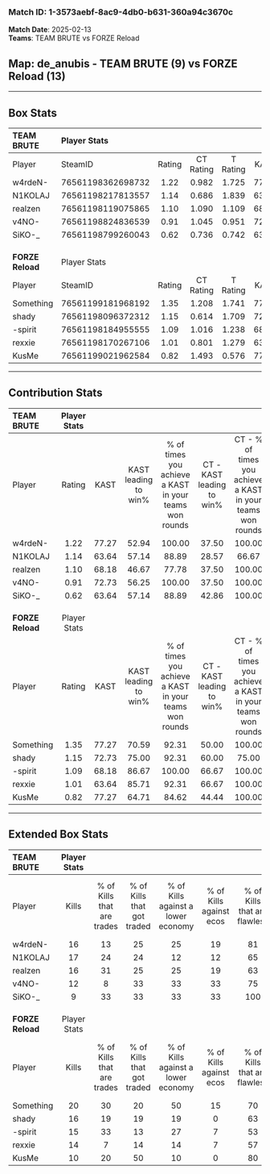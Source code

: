 ### Match ID: 1-3573aebf-8ac9-4db0-b631-360a94c3670c  
**Match Date**: 2025-02-13  
**Teams**: TEAM BRUTE vs FORZE Reload  

## **Map**: de_anubis - TEAM BRUTE (9) vs FORZE Reload (13)  
---  

## Box Stats  

| **TEAM BRUTE**   | Player Stats      |        |           |          |       |      |       |         |        |      |     |
| :- | :- | :-: | :-: | :-: | :-: | :-: | :-: | :-: | :-: | :-: | :-: |
| Player           | SteamID           | Rating | CT Rating | T Rating | KAST  | ADR  | Kills | Assists | Deaths | K/D  | HS% |
| w4rdeN-          | 76561198362698732 |  1.22  |   0.982   |  1.725   | 77.27 | 89.1 |  16   |    5    |   14   | 1.14 | 75  |
| N1KOLAJ          | 76561198217813557 |  1.14  |   0.686   |  1.839   | 63.64 | 93.6 |  17   |    7    |   16   | 1.06 | 47  |
| realzen          | 76561198119075865 |  1.10  |   1.090   |  1.109   | 68.18 | 82.2 |  16   |    2    |   15   | 1.07 | 50  |
| v4NO-            | 76561198824836539 |  0.91  |   1.045   |  0.951   | 72.73 | 53.7 |  12   |    2    |   14   | 0.86 |  8  |
| SiKO-_           | 76561198799260043 |  0.62  |   0.736   |  0.742   | 63.64 | 38.7 |   9   |    0    |   16   | 0.56 | 66  |
|                  |                   |        |           |          |       |      |       |         |        |      |     |
|                  |                   |        |           |          |       |      |       |         |        |      |     |
|                  |                   |        |           |          |       |      |       |         |        |      |     |
| **FORZE Reload** | Player Stats      |        |           |          |       |      |       |         |        |      |     |
| Player           | SteamID           | Rating | CT Rating | T Rating | KAST  | ADR  | Kills | Assists | Deaths | K/D  | HS% |
| Something        | 76561199181968192 |  1.35  |   1.208   |  1.741   | 77.27 | 92.1 |  20   |    2    |   15   | 1.33 | 40  |
| shady            | 76561198096372312 |  1.15  |   0.614   |  1.709   | 72.73 | 75.5 |  16   |    1    |   13   | 1.23 | 43  |
| -spirit          | 76561198184955555 |  1.09  |   1.016   |  1.238   | 68.18 | 69.0 |  15   |    2    |   12   | 1.25 | 60  |
| rexxie           | 76561198170267106 |  1.01  |   0.801   |  1.279   | 63.64 | 72.0 |  14   |    4    |   13   | 1.08 | 71  |
| KusMe            | 76561199021962584 |  0.82  |   1.493   |  0.576   | 77.27 | 60.4 |  10   |    5    |   17   | 0.59 | 50  |
---  

## Contribution Stats  

| **TEAM BRUTE**   | Player Stats |       |                      |                                                        |                           |                                                             |                          |                                                            |
| :- | :-: | :-: | :-: | :-: | :-: | :-: | :-: | :-: |
| Player           |    Rating    | KAST  | KAST leading to win% | % of times you achieve a KAST in your teams won rounds | CT - KAST leading to win% | CT - % of times you achieve a KAST in your teams won rounds | T - KAST leading to win% | T - % of times you achieve a KAST in your teams won rounds |
| w4rdeN-          |     1.22     | 77.27 |        52.94         |                         100.00                         |           37.50           |                           100.00                            |          66.67           |                           100.00                           |
| N1KOLAJ          |     1.14     | 63.64 |        57.14         |                         88.89                          |           28.57           |                            66.67                            |          85.71           |                           100.00                           |
| realzen          |     1.10     | 68.18 |        46.67         |                         77.78                          |           37.50           |                           100.00                            |          57.14           |                           66.67                            |
| v4NO-            |     0.91     | 72.73 |        56.25         |                         100.00                         |           37.50           |                           100.00                            |          75.00           |                           100.00                           |
| SiKO-_           |     0.62     | 63.64 |        57.14         |                         88.89                          |           42.86           |                           100.00                            |          71.43           |                           83.33                            |
|                  |              |       |                      |                                                        |                           |                                                             |                          |                                                            |
|                  |              |       |                      |                                                        |                           |                                                             |                          |                                                            |
|                  |              |       |                      |                                                        |                           |                                                             |                          |                                                            |
| **FORZE Reload** | Player Stats |       |                      |                                                        |                           |                                                             |                          |                                                            |
| Player           |    Rating    | KAST  | KAST leading to win% | % of times you achieve a KAST in your teams won rounds | CT - KAST leading to win% | CT - % of times you achieve a KAST in your teams won rounds | T - KAST leading to win% | T - % of times you achieve a KAST in your teams won rounds |
| Something        |     1.35     | 77.27 |        70.59         |                         92.31                          |           50.00           |                           100.00                            |          88.89           |                           88.89                            |
| shady            |     1.15     | 72.73 |        75.00         |                         92.31                          |           60.00           |                            75.00                            |          81.82           |                           100.00                           |
| -spirit          |     1.09     | 68.18 |        86.67         |                         100.00                         |           66.67           |                           100.00                            |          100.00          |                           100.00                           |
| rexxie           |     1.01     | 63.64 |        85.71         |                         92.31                          |           66.67           |                           100.00                            |          100.00          |                           88.89                            |
| KusMe            |     0.82     | 77.27 |        64.71         |                         84.62                          |           44.44           |                           100.00                            |          87.50           |                           77.78                            |
---  

## Extended Box Stats  

| **TEAM BRUTE**   | Player Stats |                            |                            |                                    |                         |                              |                                 |        |                             |                                     |                          |                               |                            |
| :- | :-: | :-: | :-: | :-: | :-: | :-: | :-: | :-: | :-: | :-: | :-: | :-: | :-: |
| Player           |    Kills     | % of Kills that are trades | % of Kills that got traded | % of Kills against a lower economy | % of Kills against ecos | % of Kills that are flawless | % of Kills that are close duels | Deaths | % of Deaths that get traded | % of Deaths against a lower economy | % of Deaths against ecos | % of Deaths that are flawless | % of Deaths that are close |
| w4rdeN-          |      16      |             13             |             25             |                 25                 |           19            |              81              |               13                |   14   |             29              |                  7                  |            0             |              64               |             7              |
| N1KOLAJ          |      17      |             24             |             24             |                 12                 |           12            |              65              |               12                |   16   |             19              |                 13                  |            6             |              50               |             6              |
| realzen          |      16      |             31             |             25             |                 25                 |           19            |              63              |                0                |   15   |              0              |                 13                  |            7             |              60               |             7              |
| v4NO-            |      12      |             8              |             33             |                 33                 |           33            |              75              |                0                |   14   |             29              |                  7                  |            0             |              79               |             0              |
| SiKO-_           |      9       |             33             |             33             |                 33                 |           33            |             100              |                0                |   16   |             31              |                 13                  |            6             |              69               |             0              |
|                  |              |                            |                            |                                    |                         |                              |                                 |        |                             |                                     |                          |                               |                            |
|                  |              |                            |                            |                                    |                         |                              |                                 |        |                             |                                     |                          |                               |                            |
|                  |              |                            |                            |                                    |                         |                              |                                 |        |                             |                                     |                          |                               |                            |
| **FORZE Reload** | Player Stats |                            |                            |                                    |                         |                              |                                 |        |                             |                                     |                          |                               |                            |
| Player           |    Kills     | % of Kills that are trades | % of Kills that got traded | % of Kills against a lower economy | % of Kills against ecos | % of Kills that are flawless | % of Kills that are close duels | Deaths | % of Deaths that get traded | % of Deaths against a lower economy | % of Deaths against ecos | % of Deaths that are flawless | % of Deaths that are close |
| Something        |      20      |             30             |             20             |                 50                 |           15            |              70              |                0                |   15   |             40              |                 13                  |            0             |              80               |             7              |
| shady            |      16      |             19             |             19             |                 19                 |            0            |              63              |                0                |   13   |             15              |                 23                  |            0             |              92               |             0              |
| -spirit          |      15      |             33             |             13             |                 27                 |            7            |              53              |                0                |   12   |             17              |                 25                  |            0             |              67               |             8              |
| rexxie           |      14      |             7              |             14             |                 14                 |            7            |              57              |               14                |   13   |             15              |                 23                  |            0             |              62               |             8              |
| KusMe            |      10      |             20             |             50             |                 10                 |            0            |              80              |               10                |   17   |             41              |                 18                  |            0             |              71               |             6              |
